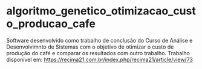 # algoritmo_genetico_otimizacao_custo_producao_cafe
Software desenvolvido como trabalho de conclusão do Curso de Análise e Desenvolvimnto de Sistemas com o objetivo de otimizar o custo de produção do café e comparar os resultados com outro trabalho. 
Trabalho disponível em: https://recima21.com.br/index.php/recima21/article/view/73
